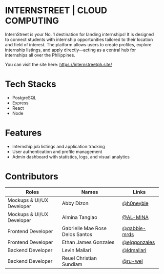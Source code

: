 # INTERNSTREET | CLOUD COMPUTING

<p>InternStreet is your No. 1 destination for landing internships! It is designed to connect students with internship opportunities tailored to their location and field of interest. The platform allows users to create profiles, explore internship listings, and apply directly—acting as a central hub for internships all over the Philippines.</p>

You can visit the site here: https://internstreetph.site/

# Tech Stacks
- PostgreSQL
- Express
- React
- Node

# Features
- Internship job listings and application tracking
- User authentication and profile management
- Admin dashboard with statistics, logs, and visual analytics

# Contributors
| Roles | Names |Links |
|-|-|-|
| Mockups & UI/UX Developer | Abby Dizon | [@h0neybie](https://github.com/h0neybie) |
| Mockups & UI/UX Developer | Almina Tanglao | [@AL-MINA](https://github.com/AL-MINA) |
| Frontend Developer | Gabrielle Mae Rose Delos Santos | [@gabbie-mrds](https://github.com/gabbie-mrds) |
| Frontend Developer | Ethan James Gonzales | [@ejggonzales](https://github.com/ejggonzales) |
| Backend Developer | Levin Mallari | [@ldmallari](https://github.com/ldmallari) |
| Backend Developer | Reuel Christian Sundiam | [@ru-wel](https://github.com/ru-wel) |

